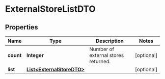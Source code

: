 

# ExternalStoreListDTO

## Properties

Name | Type | Description | Notes
------------ | ------------- | ------------- | -------------
**count** | **Integer** | Number of external stores returned.  |  [optional]
**list** | [**List&lt;ExternalStoreDTO&gt;**](ExternalStoreDTO.md) |  |  [optional]



